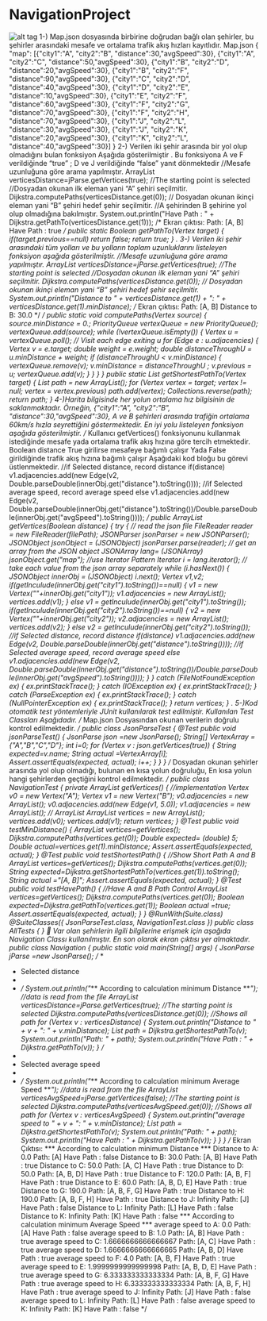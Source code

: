 # NavigationProject
![alt tag](https://OkanKY.github.io/NavigationProject/blob/master/uml.png)
1-) Map.json dosyasında birbirine doğrudan bağlı olan şehirler, bu şehirler arasındaki mesafe ve ortalama trafik akış hızları kayıtlıdır. 
Map.json
{
"map":
[{"city1":"A", "city2":"B", "distance":30,"avgSpeed":30},
{"city1":"A", "city2":"C", "distance":50,"avgSpeed":30},
{"city1":"B", "city2":"D", "distance":20,"avgSpeed":30},
{"city1":"B", "city2":"F", "distance":90,"avgSpeed":30},
{"city1":"C", "city2":"D", "distance":40,"avgSpeed":30},
{"city1":"D", "city2":"E", "distance":10,"avgSpeed":30},
{"city1":"E", "city2":"F", "distance":60,"avgSpeed":30},
{"city1":"F", "city2":"G", "distance":70,"avgSpeed":30},
{"city1":"F", "city2":"H", "distance":70,"avgSpeed":30},
{"city1":"J", "city2":"L", "distance":30,"avgSpeed":30},
{"city1":"J", "city2":"K", "distance":20,"avgSpeed":30},
{"city1":"K", "city2":"L", "distance":40,"avgSpeed":30}]
}
2-) Verilen iki şehir arasında bir yol olup olmadığını bulan fonksiyon Aşağıda gösterilmiştir . Bu fonksiyona A ve F verildiğinde “true” ; D ve J verildiğinde “false” yanıt dönmektedir
//Mesafe uzunluğuna göre arama yapılmıştır.
ArrayList<Vertex> verticesDistance=jParse.getVertices(true);
//The starting point is selected
//Dosyadan okunan ilk eleman yani “A” şehiri seçilmitir.
Dijkstra.computePaths(verticesDistance.get(0));
// Dosyadan okunan ikinçi eleman yani “B” şehiri hedef şehir seçilmitir.
//A şehirinden B şehirine yol olup olmadığına bakılmıştır.
System.out.println("Have Path : " + Dijkstra.getPathTo(verticesDistance.get(1)));
/*
Ekran çıktısı:
Path: [A, B]
Have Path : true
*/
public static Boolean getPathTo(Vertex target)
{ if(target.previous==null)
return false;
return true;
}
.
3-) Verilen iki şehir arasındaki tüm yolları ve bu yolların toplam uzunluklarını listeleyen fonksiyon aşağıda gösterilmiştir.
//Mesafe uzunluğuna göre arama yapılmıştır.
ArrayList<Vertex> verticesDistance=jParse.getVertices(true);
//The starting point is selected
//Dosyadan okunan ilk eleman yani “A” şehiri seçilmitir.
Dijkstra.computePaths(verticesDistance.get(0));
// Dosyadan okunan ikinçi eleman yani “B” şehiri hedef şehir seçilmitir.
System.out.println("Distance to " + verticesDistance.get(1) + ": " + verticesDistance.get(1).minDistance);
/*
Ekran çıktısı:
Path: [A, B]
Distance to B: 30.0
*/
*/
public static void computePaths(Vertex source)
{
source.minDistance = 0.;
PriorityQueue<Vertex> vertexQueue = new PriorityQueue<Vertex>();
vertexQueue.add(source);
while (!vertexQueue.isEmpty()) {
Vertex u = vertexQueue.poll();
// Visit each edge exiting u
for (Edge e : u.adjacencies)
{
Vertex v = e.target;
double weight = e.weight;
double distanceThroughU = u.minDistance + weight;
if (distanceThroughU < v.minDistance) {
vertexQueue.remove(v);
v.minDistance = distanceThroughU ;
v.previous = u;
vertexQueue.add(v);
}
}
}
}
public static List<Vertex> getShortestPathTo(Vertex target)
{
List<Vertex> path = new ArrayList<Vertex>();
for (Vertex vertex = target; vertex != null; vertex = vertex.previous)
path.add(vertex);
Collections.reverse(path);
return path;
}
4-)Harita bilgisinde her yolun ortalama hız bilgisinin de saklanmaktadır. Örneğin,
{"city1":"A", "city2":"B", "distance":30,"avgSpeed":30}, A ve B şehirleri arasında trafiğin ortalama 60km/s hızla seyrettiğini göstermektedir. En iyi yolu listeleyen fonksiyon aşağıda gösterilmiştir.
/*
Kullanıcı getVertices() fonksiyonunu kullanmak istediğinde mesafe yada ortalama trafik akış hızına göre tercih etmektedir.
Boolean distance True girilirse mesafeye bağımlı çalışır
Yada False girildiğinde trafik akış hızına bağımlı çalışır
Aşağıdaki kod bloğu bu görevi üstlenmektedir.
//if Selected distance, record distance
if(distance)
v1.adjacencies.add(new Edge(v2, Double.parseDouble(innerObj.get("distance").toString())));
//if Selected average speed, record average speed
else
v1.adjacencies.add(new Edge(v2, Double.parseDouble(innerObj.get("distance").toString())/Double.parseDouble(innerObj.get("avgSpeed").toString())));
*/
public ArrayList<Vertex> getVertices(Boolean distance)
{
try {
// read the json file
FileReader reader = new FileReader(filePath);
JSONParser jsonParser = new JSONParser();
JSONObject jsonObject = (JSONObject) jsonParser.parse(reader);
// get an array from the JSON object
JSONArray lang= (JSONArray) jsonObject.get("map");
//use Iterator Pattern
Iterator i = lang.iterator();
// take each value from the json array separately
while (i.hasNext()) {
JSONObject innerObj = (JSONObject) i.next();
Vertex v1,v2;
if(getInculude(innerObj.get("city1").toString())==null)
{
v1 = new Vertex(""+innerObj.get("city1"));
v1.adjacencies = new ArrayList<Edge>();
vertices.add(v1);
}
else
v1 = getInculude(innerObj.get("city1").toString());
if(getInculude(innerObj.get("city2").toString())==null)
{
v2 = new Vertex(""+innerObj.get("city2"));
v2.adjacencies = new ArrayList<Edge>();
vertices.add(v2);
}
else
v2 = getInculude(innerObj.get("city2").toString());
//if Selected distance, record distance
if(distance)
v1.adjacencies.add(new Edge(v2, Double.parseDouble(innerObj.get("distance").toString())));
//if Selected average speed, record average speed
else
v1.adjacencies.add(new Edge(v2, Double.parseDouble(innerObj.get("distance").toString())/Double.parseDouble(innerObj.get("avgSpeed").toString())));
}
} catch (FileNotFoundException ex) {
ex.printStackTrace();
} catch (IOException ex) {
ex.printStackTrace();
} catch (ParseException ex) {
ex.printStackTrace();
} catch (NullPointerException ex) {
ex.printStackTrace();
}
return vertices;
}
.
5-)Kod otomatik test yöntemleriyle JUnit kullanılarak test edilmiştir.
Kullanılan Test Classları Aşağıdadır.
/*
Map.json Dosyasından okunan verilerin doğrulu kontrol edilmektedir.
*/
public class JsonParseTest {
@Test
public void jsonParseTest() {
JsonParse json =new JsonParse(); String[] VertexArray = {"A","B","C","D"};
int i=0;
for (Vertex v : json.getVertices(true))
{
String expected=v.name; String actual =VertexArray[i];
Assert.assertEquals(expected, actual);
i++;
}
}
}
/*
Dosyadan okunan şehirler arasında yol olup olmadığı, bulunan en kısa yolun doğruluğu, En kısa yolun hangi şehirlerden geçtiğini kontrol edilmektedir.
*/
public class NavigationTest {
private ArrayList<Vertex> getVertices()
{
//implementation
Vertex v0 = new Vertex("A");
Vertex v1 = new Vertex("B");
v0.adjacencies = new ArrayList<Edge>();
v0.adjacencies.add(new Edge(v1, 5.0));
v1.adjacencies = new ArrayList<Edge>();
// ArrayList<Vertex> ArrayList<Vertex> vertices = new ArrayList<Vertex>(); vertices.add(v0); vertices.add(v1); return vertices;
}
@Test
public void testMinDistance() {
ArrayList<Vertex> vertices=getVertices();
Dijkstra.computePaths(vertices.get(0));
Double expected= (double) 5;
Double actual=vertices.get(1).minDistance;
Assert.assertEquals(expected, actual);
}
@Test
public void testShortestPath()
{
//Show Short Path A and B
ArrayList<Vertex> vertices=getVertices();
Dijkstra.computePaths(vertices.get(0));
String expected=Dijkstra.getShortestPathTo(vertices.get(1)).toString();
String actual ="[A, B]";
Assert.assertEquals(expected, actual);
}
@Test
public void testHavePath()
{
//Have A and B Path Control
ArrayList<Vertex> vertices=getVertices();
Dijkstra.computePaths(vertices.get(0));
Boolean expected=Dijkstra.getPathTo(vertices.get(1));
Boolean actual =true;
Assert.assertEquals(expected, actual);
}
}
@RunWith(Suite.class)
@SuiteClasses({ JsonParseTest.class, NavigationTest.class })
public class AllTests {
}
 Var olan şehirlerin ilgili bilgilerine erişmek için aşağıda Navigation Classı kullanılmıştır. En son olarak ekran çıktısı yer almaktadır.
public class Navigation {
public static void main(String[] args)
{
JsonParse jParse =new JsonParse();
/*
*
* Selected distance
*
* */
System.out.println("*** According to calculation minimum Distance ***");
//data is read from the file
ArrayList<Vertex> verticesDistance=jParse.getVertices(true);
//The starting point is selected
Dijkstra.computePaths(verticesDistance.get(0));
//Shows all path
for (Vertex v : verticesDistance)
{
System.out.println("Distance to " + v + ": " + v.minDistance);
List<Vertex> path = Dijkstra.getShortestPathTo(v);
System.out.println("Path: " + path);
System.out.println("Have Path : " + Dijkstra.getPathTo(v));
}
/*
*
* Selected average speed
*
* */
System.out.println("*** According to calculation minimum Average Speed ***");
//data is read from the file
ArrayList<Vertex> verticesAvgSpeed=jParse.getVertices(false);
//The starting point is selected
Dijkstra.computePaths(verticesAvgSpeed.get(0));
//Shows all path
for (Vertex v : verticesAvgSpeed)
{
System.out.println("average speed to " + v + ": " + v.minDistance);
List<Vertex> path = Dijkstra.getShortestPathTo(v);
System.out.println("Path: " + path);
System.out.println("Have Path : " + Dijkstra.getPathTo(v));
}
}
}
/*
Ekran Çıktısı:
*** According to calculation minimum Distance ***
Distance to A: 0.0
Path: [A]
Have Path : false
Distance to B: 30.0
Path: [A, B]
Have Path : true
Distance to C: 50.0
Path: [A, C]
Have Path : true
Distance to D: 50.0
Path: [A, B, D]
Have Path : true
Distance to F: 120.0
Path: [A, B, F]
Have Path : true
Distance to E: 60.0
Path: [A, B, D, E]
Have Path : true
Distance to G: 190.0
Path: [A, B, F, G]
Have Path : true
Distance to H: 190.0
Path: [A, B, F, H]
Have Path : true
Distance to J: Infinity
Path: [J]
Have Path : false
Distance to L: Infinity
Path: [L]
Have Path : false
Distance to K: Infinity
Path: [K]
Have Path : false
*** According to calculation minimum Average Speed ***
average speed to A: 0.0
Path: [A]
Have Path : false
average speed to B: 1.0
Path: [A, B]
Have Path : true
average speed to C: 1.6666666666666667
Path: [A, C]
Have Path : true
average speed to D: 1.6666666666666665
Path: [A, B, D]
Have Path : true
average speed to F: 4.0
Path: [A, B, F]
Have Path : true
average speed to E: 1.9999999999999998
Path: [A, B, D, E]
Have Path : true
average speed to G: 6.333333333333334
Path: [A, B, F, G]
Have Path : true
average speed to H: 6.333333333333334
Path: [A, B, F, H]
Have Path : true
average speed to J: Infinity
Path: [J]
Have Path : false
average speed to L: Infinity
Path: [L]
Have Path : false
average speed to K: Infinity
Path: [K]
Have Path : false
*/
